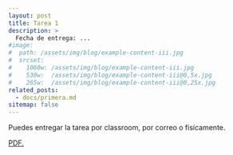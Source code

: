 ```yaml
---
layout: post
title: Tarea 1
description: >
  Fecha de entrega: ...
#image: 
#  path: /assets/img/blog/example-content-iii.jpg
#  srcset:
#    1060w: /assets/img/blog/example-content-iii.jpg
#    530w:  /assets/img/blog/example-content-iii@0,5x.jpg
#    265w:  /assets/img/blog/example-content-iii@0,25x.jpg
related_posts:
  - docs/primera.md
sitemap: false
---
```


Puedes entregar la tarea por classroom, por correo o fisícamente.

<a href="ljtc.github.io/topos/LaTeX/tarea1.pdf" target="_blank">PDF.</a>
